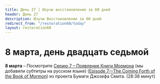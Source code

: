 ```yaml
---
title: Дeнь 27 | Изучи восстановление за 60 дней
header: День 27
description: Изучи Восстановление за 60 дней
redirect_from: "/restoration60/today"
layout: restoration60
---
```


# 8 марта, день двадцать седьмой

**8 марта** – Посмотрите [Серию 7 – Появление Книги Мормона](https://youtu.be/izXA_b6Y4Zo) (мы добавили субтитры на русском языке) ([Episode 7—The Coming Forth of the Book of Mormon](https://www.churchofjesuschrist.org/media-library/video/2009-02-1007-episode-7-the-coming-forth-of-the-book-of-mormon?lang=eng&_r=1)) из проекта Бумаги Джозефа Смита. (28:38 минут)
